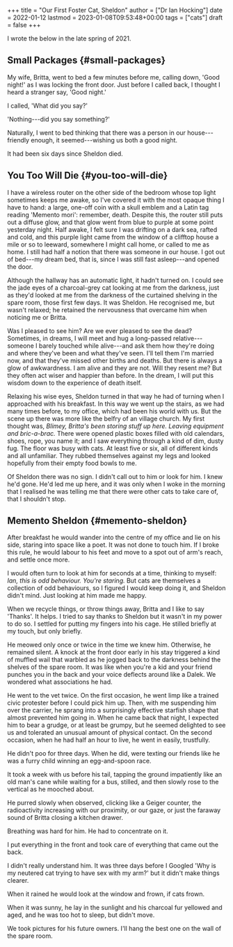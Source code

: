 +++
title = "Our First Foster Cat, Sheldon"
author = ["Dr Ian Hocking"]
date = 2022-01-12
lastmod = 2023-01-08T09:53:48+00:00
tags = ["cats"]
draft = false
+++

I wrote the below in the late spring of 2021.


## Small Packages {#small-packages}

My wife, Britta, went to bed a few minutes before me, calling down, 'Good night!' as I was locking the front door. Just before I called back, I thought I heard a stranger say, 'Good night.'

I called, 'What did you say?'

'Nothing---did you say something?'

Naturally, I went to bed thinking that there was a person in our house---friendly enough, it seemed---wishing us both a good night.

It had been six days since Sheldon died.


## You Too Will Die {#you-too-will-die}

I have a wireless router on the other side of the bedroom whose top light sometimes keeps me awake, so I've covered it with the most opaque thing I have to hand: a large, one-off coin with a skull emblem and a Latin tag reading 'Memento mori': remember, death. Despite this, the router still puts out a diffuse glow, and that glow went from blue to purple at some point yesterday night. Half awake, I felt sure I was drifting on a dark sea, rafted and cold, and this purple light came from the window of a clifftop house a mile or so to leeward, somewhere I might call home, or called to me as home. I still had half a notion that there was someone in our house. I got out of bed---my dream bed, that is, since I was still fast asleep---and opened the door.

Although the hallway has an automatic light, it hadn't turned on. I could see the jade eyes of a charcoal-grey cat looking at me from the darkness, just as they'd looked at me from the darkness of the curtained shelving in the spare room, those first few days. It was Sheldon. He recognised me, but wasn't relaxed; he retained the nervousness that overcame him when noticing me or Britta.

Was I pleased to see him? Are we ever pleased to see the dead? Sometimes, in dreams, I will meet and hug a long-passed relative---someone I barely touched while alive---and ask them how they're doing and where they've been and what they've seen. I'll tell them I'm married now, and that they've missed other births and deaths. But there is always a glow of awkwardness. I am alive and they are not. Will they resent me? But they often act wiser and happier than before. In the dream, I will put this wisdom down to the experience of death itself.

Relaxing his wise eyes, Sheldon turned in that way he had of turning when I approached with his  breakfast. In this way we went up the stairs, as we had many times before, to my office, which had been his world with us. But the scene up there was more like the belfry of an village church. My first thought was, _Blimey, Britta's been storing stuff up here. Leaving equipment and bric-a-brac._ There were opened plastic boxes filled with old calendars, shoes, rope, you name it; and I saw everything through a kind of dim, dusty fug. The floor was busy with cats. At least five or six, all of different kinds and all unfamiliar. They rubbed themselves against my legs and looked hopefully from their empty food bowls to me.

Of Sheldon there was no sign. I didn't call out to him or look for him. I knew he'd gone. He'd led me up here, and it was only when I woke in the morning that I realised he was telling me that there were other cats to take care of, that I shouldn't stop.


## Memento Sheldon {#memento-sheldon}

After breakfast he would wander into the centre of my office and lie on his side, staring into space like a poet. It was not done to touch him. If I broke this rule, he would labour to his feet and move to a spot out of arm's reach, and settle once more.

I would often turn to look at him for seconds at a time, thinking to myself: _Ian, this is odd behaviour. You're staring._ But cats are themselves a collection of odd behaviours, so I figured I would keep doing it, and Sheldon didn't mind. Just looking at him made me happy.

When we recycle things, or throw things away, Britta and I like to say 'Thanks'. It helps. I tried to say thanks to Sheldon but it wasn't in my power to do so. I settled for putting my fingers into his cage. He stilled briefly at my touch, but only briefly.

He meowed only once or twice in the time we knew him. Otherwise, he remained silent. A knock at the front door early in his stay triggered a kind of muffled wail that warbled as he jogged back to the darkness behind the shelves of the spare room. It was like when you're a kid and your friend punches you in the back and your voice deflects around like a Dalek. We wondered what associations he had.

He went to the vet twice. On the first occasion, he went limp like a trained civic protester before I could pick him up. Then, with me suspending him over the carrier, he sprang into a surprisingly effective starfish shape that almost prevented him going in. When he came back that night, I expected him to bear a grudge, or at least be grumpy, but he seemed delighted to see us and tolerated an unusual amount of physical contact. On the second occasion, when he had half an hour to live, he went in easily, trustfully.

He didn't poo for three days. When he did, were texting our friends like he was a furry child winning an egg-and-spoon race.

It took a week with us before his tail, tapping the ground impatiently like an old man's cane while waiting for a bus, stilled, and then slowly rose to the vertical as he mooched about.

He purred slowly when observed, clicking like a Geiger counter, the radioactivity increasing with our proximity, or our gaze, or just the faraway sound of Britta closing a kitchen drawer.

Breathing was hard for him. He had to concentrate on it.

I put everything in the front and took care of everything that came out the back.

I didn't really understand him. It was three days before I Googled 'Why is my neutered cat trying to have sex with my arm?' but it didn't make things clearer.

When it rained he would look at the window and frown, if cats frown.

When it was sunny, he lay in the sunlight and his charcoal fur yellowed and aged, and he was too hot to sleep, but didn't move.

We took pictures for his future owners. I'll hang the best one on the wall of the spare room.
